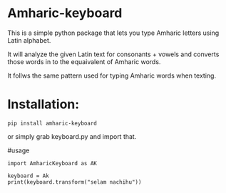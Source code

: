 # Amharic-keyboard
This is a simple python package that lets you type Amharic letters using Latin alphabet. 

It will analyze the given Latin text for consonants + vowels and converts those words in to the equaivalent of Amharic words.

It follws the same pattern used for typing Amharic words when texting.

# Installation:

`pip install amharic-keyboard`

or simply grab keyboard.py and import that.


#usage

```
import AmharicKeyboard as AK

keyboard = Ak
print(keyboard.transform("selam nachihu"))

```

